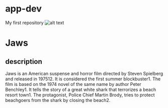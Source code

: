 # app-dev
My first repository
![alt text](https://th.bing.com/th/id/R.79ee1963aa1f5f88639d1500c988dfcd?rik=kwmyhvrypw3%2fAA&riu=http%3a%2f%2factionagogo.com%2fwp-content%2fuploads%2f2017%2f06%2f1975-Jaws.jpg&ehk=akDP7GLSTmsavwOoWpHzlq%2fk6TFQ58foqA2KELUAW1E%3d&risl=&pid=ImgRaw&r=0)

# Jaws
## description

Jaws is an American suspense and horror film directed by Steven Spielberg and released in 197512. It is considered the first summer blockbuster1. The film is based on the 1974 novel of the same name by author Peter Benchley1. It tells the story of a great white shark that terrorizes a beach resort town1. The protagonist, Police Chief Martin Brody, tries to protect beachgoers from the shark by closing the beach2.
